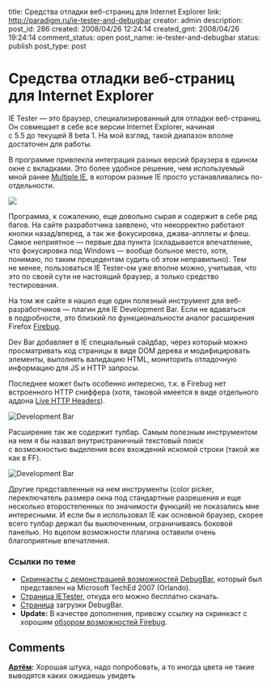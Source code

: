 title: Средства отладки веб-страниц для Internet Explorer
link: http://paradigm.ru/ie-tester-and-debugbar
creator: admin
description: 
post_id: 286
created: 2008/04/26 12:24:14
created_gmt: 2008/04/26 19:24:14
comment_status: open
post_name: ie-tester-and-debugbar
status: publish
post_type: post

# Средства отладки веб-страниц для Internet Explorer

IE Tester — это браузер, специализированный для отладки веб-страниц. Он совмещает в себе все версии Internet Explorer, начиная с 5.5 до текущей 8 beta 1. На мой взгляд, такой диапазон вполне достаточен для работы.

В программе привлекла интеграция разных версий браузера в едином окне с вкладками. Это более удобное решение, чем используемый мной ранее [Multiple IE](/2008/03/25/web-design-portability-testing/), в котором разные IE просто устанавливались по-отдельности.

![](/;-\)/2008/04/00ietester-02.png)

Программа, к сожалению, еще довольно сырая и содержит в себе ряд багов. На сайте разработчика заявлено, что некорректно работают кнопки назад/вперед, а так же фокусировка, джава-апплеты и флеш. Самое неприятное — первые два пункта (складывается впечатление, что фокусировка под Windows — вообще больное место, хотя, понимаю, по таким прецедентам судить об этом неправильно). Тем не менее, пользоваться IE Tester-ом уже вполне можно, учитывая, что это по своей сути не настоящий браузер, а только средство тестирования. 

На том же сайте я нашел еще один полезный инструмент для веб-разработчиков — плагин для IE Development Bar. Если не вдаваться в подробности, это близкий по функциональности аналог расширения Firefox [Firebug](http://b23.ru/pk6).

Dev Bar добавляет в IE специальный сайдбар, через который можно просматривать код страницы в виде DOM дерева и модифицировать элементы, выполнять валидацию HTML, мониторить отладочную информацию для JS и HTTP запросы.

Последнее может быть особенно интересно, т.к. в Firebug нет встроенного HTTP сниффера (хотя, таковой имеется в виде отдельного аддона [Live HTTP Headers](http://b23.ru/pk7)).

![Development Bar](/;-\)/2008/04/01debugbar.png)

Расширение так же содержит тулбар. Самым полезным инструментом на нем я бы назвал внутристраничный текстовый поиск с возможностью выделения всех вхождений искомой строки (такой же как в FF).

![Development Bar](/;-\)/2008/04/02toolbar.png)

Другие представленные на нем инструменты (сolor picker, переключатель размера окна под стандартные разрешения и еще несколько второстепенных по значимости функций) не показались мне интересными. И если бы я использовал IE как основной браузер, скорее всего тулбар держал бы выключенным, ограничиваясь боковой панелью. Но вцелом возможности плагина оставили очень благоприятные впечатления.

### Ссылки по теме

  * [Скринкасты с демонстрацией возможностей DebugBar](http://b23.ru/pkr), который был представлен на Microsoft TechEd 2007 (Orlando).
  * [Страница IETester](http://www.my-debugbar.com/wiki/IETester/HomePage), откуда его можно бесплатно скачать.
  * [Страница](http://www.debugbar.com/) загрузки DebugBar.
  * **Update:** В качестве дополнения, привожу ссылку на скринкаст с хорошим [обзором возможностей Firebug](http://b23.ru/pkq).

## Comments

**[Артём](#1319 "2008/07/09 22:00:15"):** Хорошая штука, надо попробовать, а то иногда цвета не такие выводятся каких ожидаешь увидеть

